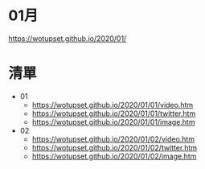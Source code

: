 # 01月
https://wotupset.github.io/2020/01/

# 清單
+ 01
  + https://wotupset.github.io/2020/01/01/video.htm 
  + https://wotupset.github.io/2020/01/01/twitter.htm  
  + https://wotupset.github.io/2020/01/01/image.htm 
+ 02
  + https://wotupset.github.io/2020/01/02/video.htm 
  + https://wotupset.github.io/2020/01/02/twitter.htm  
  + https://wotupset.github.io/2020/01/02/image.htm 
  
